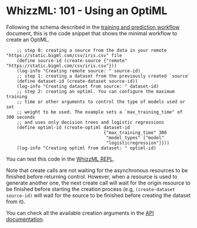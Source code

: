 # WhizzML: 101 - Using an OptiML

Following the schema described in the [training and prediction workflow](workflow.md)
document, this is the code snippet that shows the minimal workflow to
create an OptiML.

```
    ;; step 0: creating a source from the data in your remote "https://static.bigml.com/csv/iris.csv" file
    (define source-id (create-source {"remote" "https://static.bigml.com/csv/iris.csv"}))
    (log-info "Creating remote source: " source-id)
    ;; step 1: creating a dataset from the previously created `source`
    (define dataset-id (create-dataset source-id))
    (log-info "Creating dataset from source: " dataset-id)
    ;; step 2: creating an optiml. You can configure the maximum training
    ;; time or other arguments to control the type of models used or set
    ;; weight to be used. The example sets a `max_training_time" of 300 seconds
    ;; and uses only decision trees and logistic regressions
    (define optiml-id (create-optiml dataset-id
                                     {"max_training_time" 300
                                      "model_types" ["model"
                                      "logisticregression"]}))
    (log-info "Creating optiml from dataset: " optiml-id)
```

You can test this code in the [WhizzML REPL](https://bigml.com/labs/repl/).

Note that create calls are not waiting for the asynchronous resources to be
finished before returning control. However, when a resource is used to generate
another one, the next create call will wait for the origin resource to be
finished before starting the creation process (e.g, `(create-dataset source-id)`
will wait for the source to be finished before creating the dataset from it).

You can check all the available creation arguments in the
[API documentation](https://bigml.com/api/optimls#op_optiml_arguments).
